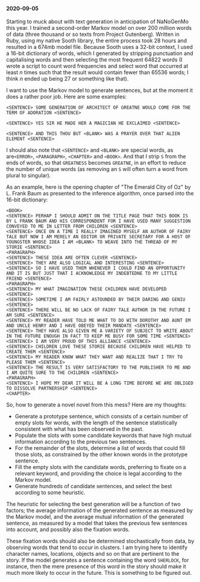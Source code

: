 #### 2020-09-05

Starting to muck about with text generation in anticipation of NaNoGenMo this year. I trained a second-order Markov model on over 200 million words of data (three thousand or so texts from Project Gutenberg). Written in Ruby, using my native Sooth library, the entire process took 28 hours and resulted in a 674mb model file. Because Sooth uses a 32-bit context, I used a 16-bit dictionary of words, which I generated by stripping punctuation and capitalising words and then selecting the most frequent 64822 words (I wrote a script to count word frequencies and select word that occurred at least _n_ times such that the result would contain fewer than 65536 words; I think _n_ ended up being 27 or something like that).

I want to use the Markov model to generate sentences, but at the moment it does a rather poor job. Here are some examples:

```
<SENTENCE> SOME GENERATION OF ARCHITECT OF GREATNE WOULD COME FOR THE TERM OF ADORATION <SENTENCE>

<SENTENCE> YES SIR HE MADE HER A MAGICIAN HE EXCLAIMED <SENTENCE>

<SENTENCE> AND THIS THOU BUT <BLANK> WAS A PRAYER OVER THAT ALIEN ELEMENT <SENTENCE>
```

I should also note that `<SENTENCE>` and `<BLANK>` are special words, as are`<ERROR>`, `<PARAGRAPH>`, `<CHAPTER>` and `<BOOK>`. And that I strip `S` from the ends of words, so that `GREATNESS` becomes `GREATNE`, in an effort to reduce the number of unique words (as removing an `S` will often turn a word from plural to singular).

As an example, here is the opening chapter of "The Emerald City of Oz" by L. Frank Baum as presented to the inference algorithm, once parsed into the 16-bit dictionary:

```
<BOOK>
<SENTENCE> PERHAP I SHOULD ADMIT ON THE TITLE PAGE THAT THIS BOOK IS BY L FRANK BAUM AND HIS CORRESPONDENT FOR I HAVE USED MANY SUGGESTION CONVEYED TO ME IN LETTER FROM CHILDREN <SENTENCE>
<SENTENCE> ONCE ON A TIME I REALLY IMAGINED MYSELF AN AUTHOR OF FAIRY TALE BUT NOW I AM MERELY AN EDITOR OR PRIVATE SECRETARY FOR A HOST OF YOUNGSTER WHOSE IDEA I AM <BLANK> TO WEAVE INTO THE THREAD OF MY STORIE <SENTENCE>
<PARAGRAPH>
<SENTENCE> THESE IDEA ARE OFTEN CLEVER <SENTENCE>
<SENTENCE> THEY ARE ALSO LOGICAL AND INTERESTING <SENTENCE>
<SENTENCE> SO I HAVE USED THEM WHENEVER I COULD FIND AN OPPORTUNITY AND IT IS BUT JUST THAT I ACKNOWLEDGE MY INDEBTEDNE TO MY LITTLE FRIEND <SENTENCE>
<PARAGRAPH>
<SENTENCE> MY WHAT IMAGINATION THESE CHILDREN HAVE DEVELOPED <SENTENCE>
<SENTENCE> SOMETIME I AM FAIRLY ASTOUNDED BY THEIR DARING AND GENIU <SENTENCE>
<SENTENCE> THERE WILL BE NO LACK OF FAIRY TALE AUTHOR IN THE FUTURE I AM SURE <SENTENCE>
<SENTENCE> MY READER HAVE TOLD ME WHAT TO DO WITH DOROTHY AND AUNT EM AND UNCLE HENRY AND I HAVE OBEYED THEIR MANDATE <SENTENCE>
<SENTENCE> THEY HAVE ALSO GIVEN ME A VARIETY OF SUBJECT TO WRITE ABOUT IN THE FUTURE ENOUGH IN FACT TO KEEP ME BUSY FOR SOME TIME <SENTENCE>
<SENTENCE> I AM VERY PROUD OF THIS ALLIANCE <SENTENCE>
<SENTENCE> CHILDREN LOVE THESE STORIE BECAUSE CHILDREN HAVE HELPED TO CREATE THEM <SENTENCE>
<SENTENCE> MY READER KNOW WHAT THEY WANT AND REALIZE THAT I TRY TO PLEASE THEM <SENTENCE>
<SENTENCE> THE RESULT IS VERY SATISFACTORY TO THE PUBLISHER TO ME AND I AM QUITE SURE TO THE CHILDREN <SENTENCE>
<PARAGRAPH>
<SENTENCE> I HOPE MY DEAR IT WILL BE A LONG TIME BEFORE WE ARE OBLIGED TO DISSOLVE PARTNERSHIP <SENTENCE>
<CHAPTER>
```

So, how to generate a novel novel from this mess? Here are my thoughts:

- Generate a prototype sentence, which consists of a certain number of empty slots for words, with the length of the sentence statistically consistent with what has been observed in the past.
- Populate the slots with some candidate keywords that have high mutual information according to the previous two sentences.
- For the remainder of the slots, determine a list of words that could fill those slots, as constrained by the other known words in the prototype sentence.
- Fill the empty slots with the candidate words, preferring to fixate on a relevant keyword, and providing the choice is legal according to the Markov model.
- Generate hundreds of candidate sentences, and select the best according to some heuristic.

The heuristic for selecting the best generation will be a function of two factors; the average information of the generated sentence as measured by the Markov model, and the average mutual information of the generated sentence, as measured by a model that takes the previous few sentences into account, and possibly also the fixation words.

These fixation words should also be determined stochastically from data, by observing words that tend to occur in clusters. I am trying here to identify character names, locations, objects and so on that are pertinent to the story. If the model generates a sentence containing the word `SHERLOCK`, for instance, then the mere presence of this word in the story should make it much more likely to occur in the future. This is something to be figured out.